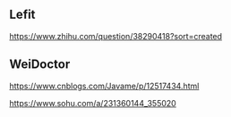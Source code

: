 ## Lefit

https://www.zhihu.com/question/38290418?sort=created

## WeiDoctor

https://www.cnblogs.com/Javame/p/12517434.html

https://www.sohu.com/a/231360144_355020
